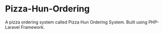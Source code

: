# Pizza-Hun-Ordering
A pizza ordering system called Pizza Hun Ordering System. Built using PHP-Laravel Framework. 
